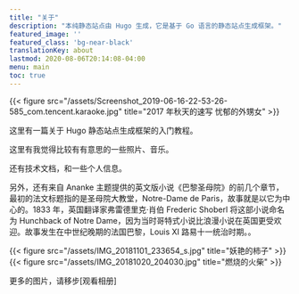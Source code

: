 ```yaml
---
title: "关于"
description: "本纯静态站点由 Hugo 生成，它是基于 Go 语言的静态站点生成框架。"
featured_image: ''
featured_class: 'bg-near-black'
translationKey: about
lastmod: 2020-08-06T20:14:08-04:00
menu: main
toc: true
---
```


{{< figure src="/assets/Screenshot_2019-06-16-22-53-26-585_com.tencent.karaoke.jpg" title="2017 年秋天的速写 忧郁的外甥女" >}}


这里有一篇关于 Hugo 静态站点生成框架的入门教程。

这里有我觉得比较有有意思的一些照片、音乐。

还有技术文档，和一些个人信息。

另外，还有来自 Ananke 主题提供的英文版小说《巴黎圣母院》的前几个章节，最初的法文标题指的是圣母院大教堂，Notre-Dame de Paris，故事就是以它为中心的。1833 年，英国翻译家弗雷德里克·肖伯 Frederic Shoberl 将这部小说命名为 Hunchback of Notre Dame，因为当时哥特式小说比浪漫小说在英国更受欢迎。故事发生在中世纪晚期的法国巴黎，Louis XI 路易十一统治时期。。

<!-- {{< figure src="/assets/IMG_20181016_130158.jpg" title="黄玫瑰花瓣" >}} -->
{{< figure src="/assets/IMG_20181101_233654_s.jpg" title="妖艳的柿子" >}}
{{< figure src="/assets/IMG_20181020_204030.jpg" title="燃烧的火柴" >}}

更多的图片，请移步[观看相册]

